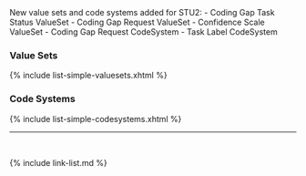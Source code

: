 
<div class="bg-success" markdown="1">
New value sets and code systems added for STU2:
- Coding Gap Task Status ValueSet
- Coding Gap Request ValueSet
- Confidence Scale ValueSet
- Coding Gap Request CodeSystem
- Task Label CodeSystem
</div><!-- new-content -->

### Value Sets

{% include list-simple-valuesets.xhtml %}

### Code Systems

{% include list-simple-codesystems.xhtml %}

---


<br />

{% include link-list.md %}

